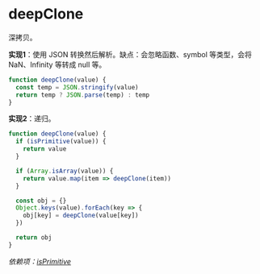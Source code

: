 # deepClone

深拷贝。

**实现1**：使用 JSON 转换然后解析。缺点：会忽略函数、symbol 等类型，会将 NaN、Infinity 等转成 null 等。

```js
function deepClone(value) {
  const temp = JSON.stringify(value)
  return temp ? JSON.parse(temp) : temp
}
```

**实现2**：递归。

```js
function deepClone(value) {
  if (isPrimitive(value)) {
    return value
  }

  if (Array.isArray(value)) {
    return value.map(item => deepClone(item))
  }

  const obj = {}
  Object.keys(value).forEach(key => {
    obj[key] = deepClone(value[key])
  })

  return obj
}
```

*依赖项：[isPrimitive](手写系列/is-primitive)*